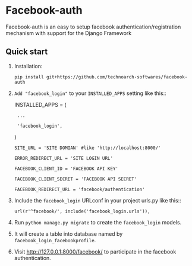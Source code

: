 # Facebook-auth
Facebook-auth is an easy to setup facebook authentication/registration
mechanism with support for the Django Framework

Quick start
-----------

1. Installation:

    `pip install git+https://github.com/technoarch-softwares/facebook-auth`

2. `Add "facebook_login"` to your `INSTALLED_APPS` setting like this::

    INSTALLED_APPS = (

        ...

        'facebook_login',

    )
    
    `SITE_URL = 'SITE DOMIAN' #like 'http://localhost:8000/'`
    
    `ERROR_REDIRECT_URL = 'SITE LOGIN URL'`
    
    `FACEBOOK_CLIENT_ID = 'FACEBOOK API KEY'`
    
    `FACEBOOK_CLIENT_SECRET = 'FACEBOOK API SECRET'`
    
    `FACEBOOK_REDIRECT_URL = 'facebook/authentication'`

3. Include the `facebook_login` URLconf in your project urls.py like this::

    `url(r'^facebook/', include('facebook_login.urls')),`

4. Run `python manage.py migrate` to create the `facebook_login` models.

5. It will create a table into database named by `facebook_login_facebookprofile`.

6. Visit http://127.0.0.1:8000/facebook/ to participate in the facebook authentication.

